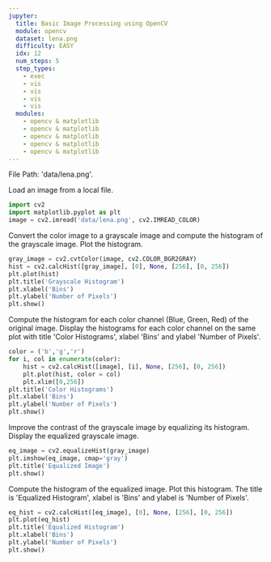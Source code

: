 ```yaml
---
jupyter:
  title: Basic Image Processing using OpenCV
  module: opencv
  dataset: lena.png
  difficulty: EASY
  idx: 12
  num_steps: 5
  step_types:
    - exec
    - vis
    - vis
    - vis
    - vis
  modules: 
    - opencv & matplotlib
    - opencv & matplotlib
    - opencv & matplotlib
    - opencv & matplotlib
    - opencv & matplotlib
---
```


File Path: 'data/lena.png'.

Load an image from a local file.
```python
import cv2
import matplotlib.pyplot as plt
image = cv2.imread('data/lena.png', cv2.IMREAD_COLOR)
```

Convert the color image to a grayscale image and compute the histogram of the grayscale image. Plot the histogram.
```python
gray_image = cv2.cvtColor(image, cv2.COLOR_BGR2GRAY)
hist = cv2.calcHist([gray_image], [0], None, [256], [0, 256])
plt.plot(hist)
plt.title('Grayscale Histogram')
plt.xlabel('Bins')
plt.ylabel('Number of Pixels')
plt.show()
```

Compute the histogram for each color channel (Blue, Green, Red) of the original image. Display the histograms for each color channel on the same plot with title 'Color Histograms', xlabel 'Bins' and ylabel 'Number of Pixels'.
```python
color = ('b','g','r')
for i, col in enumerate(color):
    hist = cv2.calcHist([image], [i], None, [256], [0, 256])
    plt.plot(hist, color = col)
    plt.xlim([0,256])
plt.title('Color Histograms')
plt.xlabel('Bins')
plt.ylabel('Number of Pixels')
plt.show()
```

Improve the contrast of the grayscale image by equalizing its histogram. Display the equalized grayscale image.
```python
eq_image = cv2.equalizeHist(gray_image)
plt.imshow(eq_image, cmap='gray')
plt.title('Equalized Image')
plt.show()
```

Compute the histogram of the equalized image. Plot this histogram. The title is 'Equalized Histogram', xlabel is 'Bins' and ylabel is 'Number of Pixels'.
```python
eq_hist = cv2.calcHist([eq_image], [0], None, [256], [0, 256])
plt.plot(eq_hist)
plt.title('Equalized Histogram')
plt.xlabel('Bins')
plt.ylabel('Number of Pixels')
plt.show()
```

